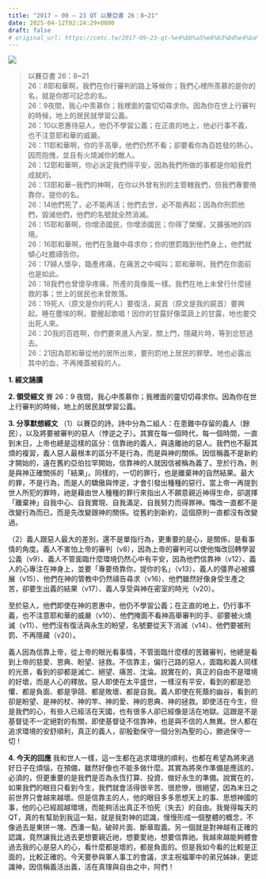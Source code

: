 ```yaml
---
title: "2017 – 09 – 23 QT 以賽亞書 26：8~21"
date: 2025-04-12T02:24:29+0800
draft: false
# original_url: https://cmtc.tw/2017-09-23-qt-%e4%bb%a5%e8%b3%bd%e4%ba%9e%e6%9b%b8-26%ef%bc%9a821
---
```


![](/images/qt.jpg)
> 以賽亞書 26：8\~21  
> 26：8耶和華啊，我們在你行審判的路上等候你；我們心裡所羨慕的是你的名，就是你那可記念的名。  
> 26：9夜間，我心中羨慕你；我裡面的靈切切尋求你。因為你在世上行審判的時候，地上的居民就學習公義。  
> 26：10以恩惠待惡人，他仍不學習公義；在正直的地上，他必行事不義，也不注意耶和華的威嚴。  
> 26：11耶和華啊，你的手高舉，他們仍然不看；卻要看你為百姓發的熱心，因而抱愧，並且有火燒滅你的敵人。  
> 26：12耶和華啊，你必派定我們得平安，因為我們所做的事都是你給我們成就的。  
> 26：13耶和華─我們的神啊，在你以外曾有別的主管轄我們，但我們專要倚靠你，提你的名。  
> 26：14他們死了，必不能再活；他們去世，必不能再起；因為你刑罰他們，毀滅他們，他們的名號就全然消滅。  
> 26：15耶和華啊，你增添國民，你增添國民；你得了榮耀，又擴張地的四境。  
> 26：16耶和華啊，他們在急難中尋求你；你的懲罰臨到他們身上，他們就傾心吐膽禱告你。  
> 26：17婦人懷孕，臨產疼痛，在痛苦之中喊叫；耶和華啊，我們在你面前也是如此。  
> 26：18我們也曾懷孕疼痛，所產的竟像風一樣。我們在地上未曾行什麼拯救的事；世上的居民也未曾敗落。  
> 26：19死人（原文是你的死人）要復活，屍首（原文是我的屍首）要興起。睡在塵埃的啊，要醒起歌唱！因你的甘露好像菜蔬上的甘露，地也要交出死人來。  
> 26：20我的百姓啊，你們要來進入內室，關上門，隱藏片時，等到忿怒過去。  
> 26：21因為耶和華從他的居所出來，要刑罰地上居民的罪孽。地也必露出其中的血，不再掩蓋被殺的人。

**1. 經文誦讀**

**2. 領受經文**
賽 26：9 夜間，我心中羨慕你；我裡面的靈切切尋求你。因為你在世上行審判的時候，地上的居民就學習公義。

**3. 分享默想經文**
（1）以賽亞的詩。詩中分為二組人：在患難中存留的義人（餘民），以及將要被審判的惡人（悖逆之子）。其實在每一個時代，每一個時間，一直到末日，上帝也總是這樣的區分：信靠祂的義人，與遠離祂的惡人。我們也不厭其煩的複習，義人惡人最根本的區分不是行為，而是與神的關係。因信稱義不是新約才開始的，遠在舊約亞伯拉罕開始，信靠神的人就因信被稱為義了。至於行為，則是與神正確關係的「結果」。同樣的，一切的罪行，也是離棄神的自然結果。最大的罪，不是行為，而是人的驕傲與悖逆，才會引發出種種的惡行。當上帝一再提到世人所犯的罪時，祂是藉由世人種種的罪行來指出人不願意親近神得生命，卻選擇「離棄神」自我中心、自我實現、自我滿足、自我努力而得罪神。悔改一直都不是改變行為而已，而是先改變跟神的關係。從舊約到新約，這個原則一直都沒有改變過。

（2）義人跟惡人最大的差別，還不是單指行為，更重要的是心，是關係，是看事情的角度。義人不害怕上帝的審判（v8），因為上帝的審判可以使他悔改回轉學習公義（v9）、義人不管面臨什麼環境仍然心中有平安，因為他們信靠神（v12）、義人的心專注在神身上，並要「專要倚靠你，提你的名」（v13）、義人的彊界必被擴展（v15）、他們在神的管教中仍然禱告尋求（v16）、他們雖然好像身受生產之苦，卻要生出義的結果（v17）、義人享受與神在密室的時光（v20）。

至於惡人，他們即使在神的恩惠中，他仍不學習公義；在正直的地上，仍行事不義，也不注意耶和華的威嚴（v10）、他們掩面不看神高舉審判的手、卻要被火燒滅（v11）、他們沒有復活與永生的盼望，名號要從天下消滅（v14）、他們要被刑罰、不再隱藏（v20）。

義人因為信靠上帝，從上帝的眼光看事情，不管面臨什麼樣的苦難審判，他總是看到上帝的慈愛、恩典、盼望、拯救。不信靠主，偏行己路的惡人，面臨和義人同樣的光景，看到的卻都是滅亡、絕望、痛苦、沈淪。說實在的，真正的自由不是環境的好壞，而是人心的釋放。惡人即使在太平盛世，一樣沒有平安，看到的都是恐懼、都是負面、都是爭競、都是敗壞、都是自我。義人即使在死蔭的幽谷，看到的卻是盼望、是神的杖、神的竿、神的愛、神的恩典、神的拯救。即使活在今生，但是我們的心，有些人已經活在天國，也有很多人卻已經像是活在地獄。這跟是不是基督徒不一定絕對的有關，即使基督徒不信靠神，也是與不信的人無異。世人都在追求環境的安舒順利，真正的義人，卻殷勤保守一個分別為聖的心，勝過保守一切！

**4. 今天的回應**
我和世人一樣，這一生都在追求環境的順利，也都在希望為將來過好日子在煩惱，在預備，雖然好像也不能多做什麼。其實為將來作準備是應該的，必須的，但更重要的是我們是否為永恆打算、投資、做好永生的準備。說實在的，如果我們的眼目只看到今生，我們就會活得很辛苦、很悲慘，很絕望，因為末日之前世界只會越來越壞。但是信靠主的人，他的眼目多多思想天上的事、思想神國的事，他的心已經超越環境，而能夠活出真正不怕死（失去）的自由。我覺得每天的QT，真的有幫助到我這一點，就是我對神的認識，慢慢形成一個整體的概念，不像過去是東拼一塊、西湊一點，破碎片面、斷章取義。另一個就是對神越有正確的認識，竟然讓我比過去更想要親近祂，想要愛祂，想要信靠祂。我越來越能夠體會過去我的心是惡人的心，看什麼都是壞的，都是負面的。但是我如今看的比較是正面的，比較正確的。今天要參與軍人事工的會議，求主祝福軍中的弟兄姊妹，更認識神，因信稱義活出義，活在真理與自由之中，阿們！
